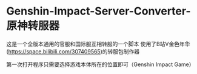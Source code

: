 # Genshin-Impact-Server-Converter-原神转服器
这是一个全版本通用的官服和国际服互相转服的一个脚本
使用了B站V金色年华(https://space.bilibili.com/307409565)的转服包制作器

第一次打开程序只需要选择游戏本体所在的位置即可（Genshin Impact Game）
